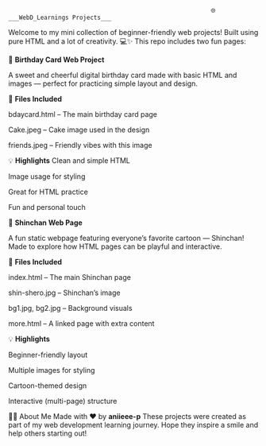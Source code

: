                                                              🌐 ___WebD_Learnings Projects___

Welcome to my mini collection of beginner-friendly web projects! Built using pure HTML and a lot of creativity. 💻✨
This repo includes two fun pages:

🎉 **Birthday Card Web Project**

A sweet and cheerful digital birthday card made with basic HTML and images — perfect for practicing simple layout and design.

📁 **Files Included**

bdaycard.html – The main birthday card page

Cake.jpeg – Cake image used in the design

friends.jpeg – Friendly vibes with this image

💡 **Highlights**
Clean and simple HTML

Image usage for styling

Great for HTML practice

Fun and personal touch

🧒 **Shinchan Web Page**

A fun static webpage featuring everyone’s favorite cartoon — Shinchan! Made to explore how HTML pages can be playful and interactive.

📁 **Files Included**

index.html – The main Shinchan page

shin-shero.jpg – Shinchan’s image

bg1.jpg, bg2.jpg – Background visuals

more.html – A linked page with extra content

💡 **Highlights**

Beginner-friendly layout

Multiple images for styling

Cartoon-themed design

Interactive (multi-page) structure

👩‍💻 About Me
Made with ❤️ by **aniieee-p**
These projects were created as part of my web development learning journey. Hope they inspire a smile and help others starting out!
